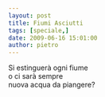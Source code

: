 ```yaml
---
layout: post
title: Fiumi Asciutti
tags: [speciale,]
date: 2009-06-16 15:01:00
author: pietro
---
```

Si estinguerà ogni fiume<br/>o ci sarà sempre<br/>nuova acqua da piangere?
